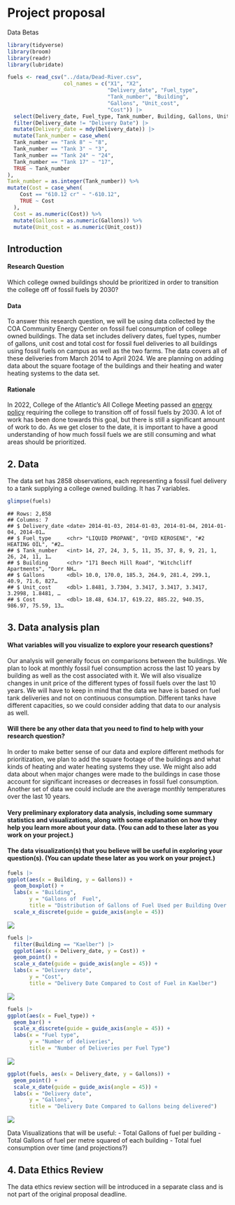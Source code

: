 Project proposal
================
Data Betas

``` r
library(tidyverse)
library(broom)
library(readr)
library(lubridate)
```

``` r
fuels <- read_csv("../data/Dead-River.csv",
                  col_names = c("X1", "X2", 
                                "Delivery_date", "Fuel_type",
                                "Tank_number", "Building",
                                "Gallons", "Unit_cost",
                                "Cost")) |>
  select(Delivery_date, Fuel_type, Tank_number, Building, Gallons, Unit_cost, Cost) |>
  filter(Delivery_date != "Delivery Date") |> 
  mutate(Delivery_date = mdy(Delivery_date)) |>
  mutate(Tank_number = case_when(
  Tank_number == "Tank 8" ~ "8",
  Tank_number == "Tank 3" ~ "3",
  Tank_number == "Tank 24" ~ "24",
  Tank_number == "Tank 17" ~ "17",
  TRUE ~ Tank_number
),
Tank_number = as.integer(Tank_number)) %>% 
mutate(Cost = case_when(
    Cost == "610.12 cr" ~ "-610.12",
    TRUE ~ Cost
  ),
  Cost = as.numeric(Cost)) %>% 
  mutate(Gallons = as.numeric(Gallons)) %>% 
  mutate(Unit_cost = as.numeric(Unit_cost))
```

## Introduction

#### Research Question

Which college owned buildings should be prioritized in order to
transition the college off of fossil fuels by 2030?

#### Data

To answer this research question, we will be using data collected by the
COA Community Energy Center on fossil fuel consumption of college owned
buildings. The data set includes delivery dates, fuel types, number of
gallons, unit cost and total cost for fossil fuel deliveries to all
buildings using fossil fuels on campus as well as the two farms. The
data covers all of these deliveries from March 2014 to April 2024. We
are planning on adding data about the square footage of the buildings
and their heating and water heating systems to the data set.

#### Rationale

In 2022, College of the Atlantic’s All College Meeting passed an [energy
policy](https://www.coa.edu/about/environmental-commitment/publications-policies/)
requiring the college to transition off of fossil fuels by 2030. A lot
of work has been done towards this goal, but there is still a
significant amount of work to do. As we get closer to the date, it is
important to have a good understanding of how much fossil fuels we are
still consuming and what areas should be prioritized.

## 2. Data

The data set has 2858 observations, each representing a fossil fuel
delivery to a tank supplying a college owned building. It has 7
variables.

``` r
glimpse(fuels)
```

    ## Rows: 2,858
    ## Columns: 7
    ## $ Delivery_date <date> 2014-01-03, 2014-01-03, 2014-01-04, 2014-01-04, 2014-01…
    ## $ Fuel_type     <chr> "LIQUID PROPANE", "DYED KEROSENE", "#2 HEATING OIL", "#2…
    ## $ Tank_number   <int> 14, 27, 24, 3, 5, 11, 35, 37, 8, 9, 21, 1, 26, 24, 11, 1…
    ## $ Building      <chr> "171 Beech Hill Road", "Witchcliff Apartments", "Dorr NH…
    ## $ Gallons       <dbl> 10.0, 170.0, 185.3, 264.9, 281.4, 299.1, 40.9, 71.6, 827…
    ## $ Unit_cost     <dbl> 1.8481, 3.7304, 3.3417, 3.3417, 3.3417, 3.2998, 1.8481, …
    ## $ Cost          <dbl> 18.48, 634.17, 619.22, 885.22, 940.35, 986.97, 75.59, 13…

## 3. Data analysis plan

#### What variables will you visualize to explore your research questions?

Our analysis will generally focus on comparisons between the buildings.
We plan to look at monthly fossil fuel consumption across the last 10
years by building as well as the cost associated with it. We will also
visualize changes in unit price of the different types of fossil fuels
over the last 10 years. We will have to keep in mind that the data we
have is based on fuel tank deliveries and not on continuous consumption.
Different tanks have different capacities, so we could consider adding
that data to our analysis as well.

#### Will there be any other data that you need to find to help with your research question?

In order to make better sense of our data and explore different methods
for prioritization, we plan to add the square footage of the buildings
and what kinds of heating and water heating systems they use. We might
also add data about when major changes were made to the buildings in
case those account for significant increases or decreases in fossil fuel
consumption. Another set of data we could include are the average
monthly temperatures over the last 10 years.

#### Very preliminary exploratory data analysis, including some summary statistics and visualizations, along with some explanation on how they help you learn more about your data. (You can add to these later as you work on your project.)

#### The data visualization(s) that you believe will be useful in exploring your question(s). (You can update these later as you work on your project.)

``` r
fuels |>
ggplot(aes(x = Building, y = Gallons)) +
  geom_boxplot() +
  labs(x = "Building",
       y = "Gallons of  Fuel",
       title = "Distribution of Gallons of Fuel Used per Building Over Time") +
  scale_x_discrete(guide = guide_axis(angle = 45))
```

![](proposal_files/figure-gfm/graphs-1.png)<!-- -->

``` r
fuels |>
  filter(Building == "Kaelber") |>
  ggplot(aes(x = Delivery_date, y = Cost)) +
  geom_point() +
  scale_x_date(guide = guide_axis(angle = 45)) +
  labs(x = "Delivery date",
       y = "Cost",
       title = "Delivery Date Compared to Cost of Fuel in Kaelber")
```

![](proposal_files/figure-gfm/graphs-2.png)<!-- -->

``` r
fuels |>
ggplot(aes(x = Fuel_type)) +
  geom_bar() +
  scale_x_discrete(guide = guide_axis(angle = 45)) +
  labs(x = "Fuel type",
       y = "Number of deliveries",
       title = "Number of Deliveries per Fuel Type")
```

![](proposal_files/figure-gfm/graphs-3.png)<!-- -->

``` r
ggplot(fuels, aes(x = Delivery_date, y = Gallons)) +
  geom_point() +
  scale_x_date(guide = guide_axis(angle = 45)) +
  labs(x = "Delivery date",
       y = "Gallons",
       title = "Delivery Date Compared to Gallons being delivered")
```

![](proposal_files/figure-gfm/graphs-4.png)<!-- -->

Data Visualizations that will be useful: - Total Gallons of fuel per
building - Total Gallons of fuel per metre squared of each building -
Total fuel consumption over time (and projections?)

## 4. Data Ethics Review

The data ethics review section will be introduced in a separate class
and is not part of the original proposal deadline.

